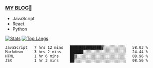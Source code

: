 ### [MY BLOG](https://github.com/festina-lente-z/haizhetang.github.io):hugs:
- JavaScript
- React
- Python

<!--
**festina-lente-z/festina-lente-z** is a ✨ _special_ ✨ repository because its `README.md` (this file) appears on your GitHub profile.

Here are some ideas to get you started:

- 🔭 I’m currently working on ...
- 🌱 I’m currently learning ...
- 👯 I’m looking to collaborate on ...
- 🤔 I’m looking for help with ...
- 💬 Ask me about ...
- 📫 How to reach me: ...
- 😄 Pronouns: ...
- ⚡ Fun fact: ...
-->
[![Stats](https://github-readme-stats.vercel.app/api?username=festina-lente-z&show_icons=true&count_private=true&theme=radical)](https://github.com/festina-lente-z)
[![Top Langs](https://github-readme-stats.vercel.app/api/top-langs/?username=festina-lente-z&layout=compact&theme=radical)](https://github.com/festina-lente-z)

<!--START_SECTION:waka-->
```text
JavaScript   7 hrs 12 mins   ██████████████▓░░░░░░░░░░   58.03 % 
Markdown     3 hrs 2 mins    ██████░░░░░░░░░░░░░░░░░░░   24.44 % 
HTML         1 hr 6 mins     ██▒░░░░░░░░░░░░░░░░░░░░░░   08.96 % 
JSX          1 hr 3 mins     ██░░░░░░░░░░░░░░░░░░░░░░░   08.56 % 
```
<!--END_SECTION:waka-->
